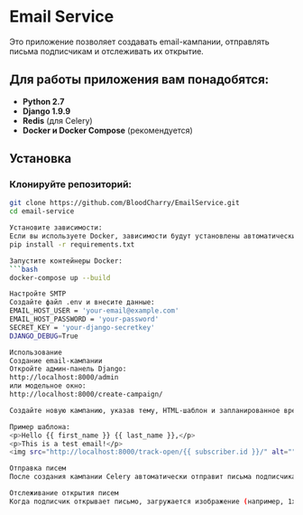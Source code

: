 # Email Service

Это приложение позволяет создавать email-кампании, отправлять письма подписчикам и отслеживать их открытие.

## Для работы приложения вам понадобятся:

- **Python 2.7**
- **Django 1.9.9**
- **Redis** (для Celery)
- **Docker и Docker Compose** (рекомендуется)

## Установка

### Клонируйте репозиторий:
```bash
git clone https://github.com/BloodCharry/EmailService.git
cd email-service

Установите зависимости:
Если вы используете Docker, зависимости будут установлены автоматически. Если нет, выполните:
pip install -r requirements.txt

Запустите контейнеры Docker:
```bash
docker-compose up --build

Настройте SMTP
Создайте файл .env и внесите данные:
EMAIL_HOST_USER = 'your-email@example.com'
EMAIL_HOST_PASSWORD = 'your-password'
SECRET_KEY = 'your-django-secretkey'
DJANGO_DEBUG=True

Использование
Создание email-кампании
Откройте админ-панель Django:
http://localhost:8000/admin
или модельное окно:
http://localhost:8000/create-campaign/

Создайте новую кампанию, указав тему, HTML-шаблон и запланированное время (если нужно).

Пример шаблона:
<p>Hello {{ first_name }} {{ last_name }},</p>
<p>This is a test email!</p>
<img src="http://localhost:8000/track-open/{{ subscriber.id }}/" alt="" style="display:none;" />

Отправка писем
После создания кампании Celery автоматически отправит письма подписчикам. Если указано запланированное время, письма будут отправлены в указанное время.

Отслеживание открытия писем
Когда подписчик открывает письмо, загружается изображение (например, 1x1 пиксель), которое вызывает метод track_open. Статус подписчика обновляется в базе данных.
